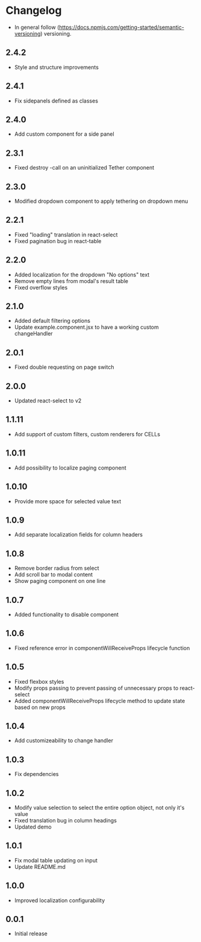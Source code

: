 # Changelog

* In general follow (https://docs.npmjs.com/getting-started/semantic-versioning) versioning.

## <next>

## 2.4.2
* Style and structure improvements

## 2.4.1
* Fix sidepanels defined as classes

## 2.4.0
* Add custom component for a side panel

## 2.3.1
* Fixed destroy -call on an uninitialized Tether component

## 2.3.0
* Modified dropdown component to apply tethering on dropdown menu

## 2.2.1
* Fixed "loading" translation in react-select
* Fixed pagination bug in react-table

## 2.2.0
* Added localization for the dropdown "No options" text
* Remove empty lines from modal's result table
* Fixed overflow styles

## 2.1.0
* Added default filtering options
* Update example.component.jsx to have a working custom changeHandler

## 2.0.1
* Fixed double requesting on page switch

## 2.0.0
* Updated react-select to v2

## 1.1.11
* Add support of custom filters, custom renderers for CELLs

## 1.0.11
* Add possibility to localize paging component

## 1.0.10
* Provide more space for selected value text

## 1.0.9
* Add separate localization fields for column headers

## 1.0.8
* Remove border radius from select
* Add scroll bar to modal content
* Show paging component on one line

## 1.0.7
* Added functionality to disable component

## 1.0.6
* Fixed reference error in componentWillReceiveProps lifecycle function

## 1.0.5
* Fixed flexbox styles
* Modify props passing to prevent passing of unnecessary props to react-select
* Added componentWillReceiveProps lifecycle method to update state based on new props

## 1.0.4
* Add customizeability to change handler

## 1.0.3
* Fix dependencies

## 1.0.2
* Modify value selection to select the entire option object, not only it's value
* Fixed translation bug in column headings
* Updated demo

## 1.0.1
* Fix modal table updating on input
* Update README.md

## 1.0.0
* Improved localization configurability

## 0.0.1
* Initial release
